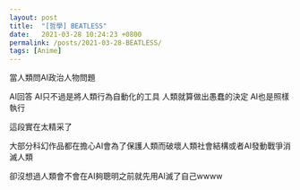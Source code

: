 ```yaml
---
layout: post
title:  "[哲學] BEATLESS"
date:   2021-03-28 10:24:23 +0800
permalink: /posts/2021-03-28-BEATLESS/
tags: [Anime]
---
```


當人類問AI政治人物問題

AI回答 AI只不過是將人類行為自動化的工具 人類就算做出愚蠢的決定 AI也是照樣執行
 

這段實在太精采了

大部分科幻作品都在擔心AI會為了保護人類而破壞人類社會結構或者AI發動戰爭消滅人類

卻沒想過人類會不會在AI夠聰明之前就先用AI滅了自己wwww